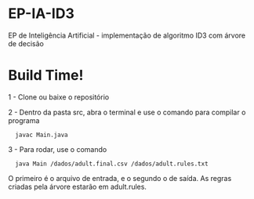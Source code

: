 # EP-IA-ID3
EP de Inteligência Artificial - implementação de algoritmo ID3 com árvore de decisão

# Build Time!

1 - Clone ou baixe o repositório

2 - Dentro da pasta src, abra o terminal e use o comando para compilar o programa

      javac Main.java 
      
3 - Para rodar, use o comando 

      java Main /dados/adult.final.csv /dados/adult.rules.txt
      
O primeiro é o arquivo de entrada, e o segundo o de saída. As regras criadas pela árvore estarão em adult.rules.
